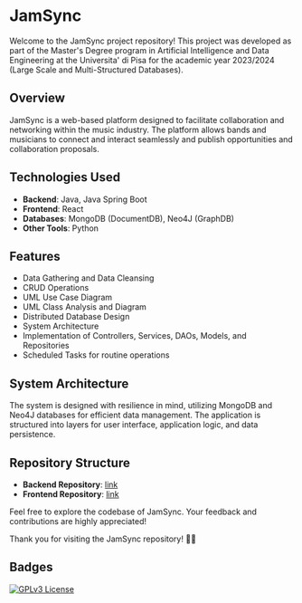 # JamSync

Welcome to the JamSync project repository! This project was developed as part of the Master's Degree program in Artificial Intelligence and Data Engineering at the Universita' di Pisa for the academic year 2023/2024 (Large Scale and Multi-Structured Databases).

## Overview
JamSync is a web-based platform designed to facilitate collaboration and networking within the music industry. The platform allows bands and musicians to connect and interact seamlessly and publish opportunities and collaboration proposals.

## Technologies Used
- **Backend**: Java, Java Spring Boot
- **Frontend**: React
- **Databases**: MongoDB (DocumentDB), Neo4J (GraphDB)
- **Other Tools**: Python

## Features
- Data Gathering and Data Cleansing
- CRUD Operations
- UML Use Case Diagram
- UML Class Analysis and Diagram
- Distributed Database Design
- System Architecture
- Implementation of Controllers, Services, DAOs, Models, and Repositories
- Scheduled Tasks for routine operations

## System Architecture
The system is designed with resilience in mind, utilizing MongoDB and Neo4J databases for efficient data management. The application is structured into layers for user interface, application logic, and data persistence.

## Repository Structure
- **Backend Repository**: [link](https://github.com/NamaWho/jamsync-backend)
- **Frontend Repository**: [link](https://github.com/NamaWho/jamsync-frontend)

Feel free to explore the codebase of JamSync. Your feedback and contributions are highly appreciated!

Thank you for visiting the JamSync repository! 🎵🎸

## Badges

[![GPLv3 License](https://img.shields.io/badge/License-GPL%20v3-yellow.svg)](https://opensource.org/licenses/)
